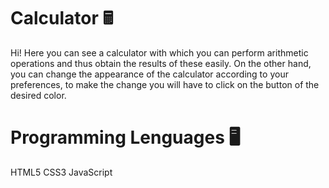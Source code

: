 # Calculator 🖩
Hi! Here you can see a calculator with which you can perform arithmetic operations and thus obtain the results of these easily. On the other hand, you can change the appearance of the calculator according to your preferences, to make the change you will have to click on the button of the desired color.
# Programming Lenguages 🖥️
HTML5
CSS3
JavaScript
